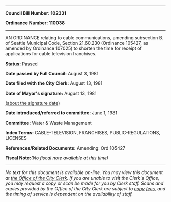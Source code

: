 

********

**Council Bill Number: 102331**
   
**Ordinance Number: 110038**
********

 AN ORDINANCE relating to cable communications, amending subsection B. of Seattle Municipal Code, Section 21.60.230 (Ordinance 105427, as amended by Ordinance 107025) to shorten the time for receipt of applications for cable television franchises.

**Status:** Passed
   
**Date passed by Full Council:** August 3, 1981
   
**Date filed with the City Clerk:** August 13, 1981
   
**Date of Mayor's signature:** August 13, 1981
   
[(about the signature date)](/~public/approvaldate.htm)
   
   
   
**Date introduced/referred to committee:** June 1, 1981
   
**Committee:** Water & Waste Management
   
   
**Index Terms:** CABLE-TELEVISION, FRANCHISES, PUBLIC-REGULATIONS, LICENSES

**References/Related Documents:** Amending: Ord 105427

**Fiscal Note:**_(No fiscal note available at this time)_
********

_No text for this document is available on-line. You may view this document at [the Office of the City Clerk](http://www.seattle.gov/leg/clerk/contactUs.htm). If you are unable to visit the Clerk's Office, you may request a copy or scan be made for you by Clerk staff. Scans and copies provided by the Office of the City Clerk are subject to [copy fees](http://clerk.seattle.gov/~public/clerkfees.htm), and the timing of service is dependent on the availability of staff._

